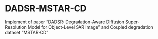 # DADSR-MSTAR-CD
Implement of paper “DADSR: Degradation-Aware Diffusion Super-Resolution Model for Object-Level SAR Image” and Coupled degradation dataset “MSTAR-CD”
